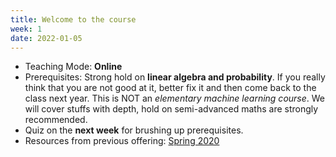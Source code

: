 ```yaml
---
title: Welcome to the course
week: 1
date: 2022-01-05
---
```


- Teaching Mode: **Online**
- Prerequisites: Strong hold on **linear algebra and probability**. If you really think that you are not good at it, better fix it and then come back to the class next year. This is NOT an _elementary machine learning course_. We will cover stuffs with depth, hold on semi-advanced maths are strongly recommended.
- Quiz on the **next week** for brushing up prerequisites.
- Resources from previous offering: [Spring 2020](https://rebrand.ly/cs419-2021)
